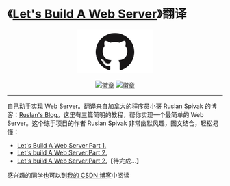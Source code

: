 # 《[Let's Build A Web Server](https://ruslanspivak.com/lsbaws-part1/)》翻译
<p align="center"><img width="180" src="images/Part 2/github-logo.jpg" alt="Vue logo"></p>

<p align="center">
  <a href='https://blog.csdn.net/Run_Bomb/article/details/96710139'><img src ="https://img.shields.io/badge/CSDN-翻译 from Ruslan's Blog-success.svg" alt='徽章' title="CSDN"></a>
  <a href='https://github.com/S-HuaBomb/Build-a-Web-Server-Translate/blob/master/README.md'><img src ="https://img.shields.io/badge/GitHub-Let's Build A Web Server!-important.svg" alt='徽章' title="Github"></a>
</p>

----

自己动手实现 Web Server。翻译来自加拿大的程序员小哥 Ruslan Spivak 的博客：[Ruslan's Blog](https://ruslanspivak.com/)。这里有三篇简明的教程，帮你实现一个最简单的 Web Server。这个练手项目的作者 Ruslan Spivak 非常幽默风趣，图文结合，轻松易懂：

* [Let's Build A Web Server.Part 1.](https://github.com/S-HuaBomb/Build-a-Web-Server-Translate/blob/master/%E7%BF%BB%E8%AF%91%EF%BC%9ALet's%20Build%20A%20Web%20Server.Part%201.md)
* [Let's build A Web Server.Part 2.](https://github.com/S-HuaBomb/Build-a-Web-Server-Translate/blob/master/%E7%BF%BB%E8%AF%91%EF%BC%9ALet's%20Build%20A%20Web%20Server.Part%202.md)
* [Let's build A Web Server.Part 2.]()【待完成...】

感兴趣的同学也可以到[我的 CSDN 博客](https://blog.csdn.net/Run_Bomb/article/details/96710139)中阅读
